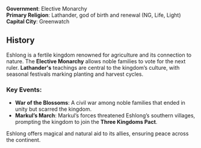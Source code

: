 **Government**: Elective Monarchy  
**Primary Religion**: Lathander, god of birth and renewal (NG, Life, Light)  
**Capital City**: Greenwatch  

## History  
Eshlong is a fertile kingdom renowned for agriculture and its connection to nature. The **Elective Monarchy** allows noble families to vote for the next ruler. **Lathander's** teachings are central to the kingdom’s culture, with seasonal festivals marking planting and harvest cycles.  

### Key Events:
- **War of the Blossoms**: A civil war among noble families that ended in unity but scarred the kingdom.
- **Markul’s March**: Markul’s forces threatened Eshlong’s southern villages, prompting the kingdom to join the **Three Kingdoms Pact**.  

Eshlong offers magical and natural aid to its allies, ensuring peace across the continent.  
